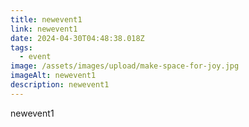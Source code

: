 ```yaml
---
title: newevent1
link: newevent1
date: 2024-04-30T04:48:38.018Z
tags:
  - event
image: /assets/images/upload/make-space-for-joy.jpg
imageAlt: newevent1
description: newevent1
---
```

newevent1